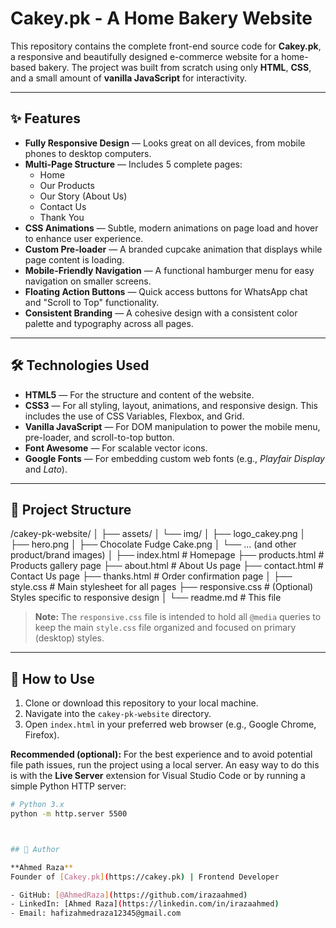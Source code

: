 # Cakey.pk - A Home Bakery Website

This repository contains the complete front-end source code for **Cakey.pk**, a responsive and beautifully designed e-commerce website for a home-based bakery. The project was built from scratch using only **HTML**, **CSS**, and a small amount of **vanilla JavaScript** for interactivity.

---

## ✨ Features

- **Fully Responsive Design** — Looks great on all devices, from mobile phones to desktop computers.
- **Multi-Page Structure** — Includes 5 complete pages:
  - Home
  - Our Products
  - Our Story (About Us)
  - Contact Us
  - Thank You
- **CSS Animations** — Subtle, modern animations on page load and hover to enhance user experience.
- **Custom Pre-loader** — A branded cupcake animation that displays while page content is loading.
- **Mobile-Friendly Navigation** — A functional hamburger menu for easy navigation on smaller screens.
- **Floating Action Buttons** — Quick access buttons for WhatsApp chat and "Scroll to Top" functionality.
- **Consistent Branding** — A cohesive design with a consistent color palette and typography across all pages.

---

## 🛠️ Technologies Used

- **HTML5** — For the structure and content of the website.
- **CSS3** — For all styling, layout, animations, and responsive design. This includes the use of CSS Variables, Flexbox, and Grid.
- **Vanilla JavaScript** — For DOM manipulation to power the mobile menu, pre-loader, and scroll-to-top button.
- **Font Awesome** — For scalable vector icons.
- **Google Fonts** — For embedding custom web fonts (e.g., *Playfair Display* and *Lato*).

---

## 📂 Project Structure

/cakey-pk-website/
│
├── assets/
│ └── img/
│ ├── logo_cakey.png
│ ├── hero.png
│ ├── Chocolate Fudge Cake.png
│ └── ... (and other product/brand images)
│
├── index.html # Homepage
├── products.html # Products gallery page
├── about.html # About Us page
├── contact.html # Contact Us page
├── thanks.html # Order confirmation page
│
├── style.css # Main stylesheet for all pages
├── responsive.css # (Optional) Styles specific to responsive design
│
└── readme.md # This file


> **Note:** The `responsive.css` file is intended to hold all `@media` queries to keep the main `style.css` file organized and focused on primary (desktop) styles.

---

## 🚀 How to Use

1. Clone or download this repository to your local machine.
2. Navigate into the `cakey-pk-website` directory.
3. Open `index.html` in your preferred web browser (e.g., Google Chrome, Firefox).

**Recommended (optional):** For the best experience and to avoid potential file path issues, run the project using a local server. An easy way to do this is with the **Live Server** extension for Visual Studio Code or by running a simple Python HTTP server:

```bash
# Python 3.x
python -m http.server 5500



## 👤 Author

**Ahmed Raza**  
Founder of [Cakey.pk](https://cakey.pk) | Frontend Developer  

- GitHub: [@AhmedRaza](https://github.com/irazaahmed)  
- LinkedIn: [Ahmed Raza](https://linkedin.com/in/irazaahmed)  
- Email: hafizahmedraza12345@gmail.com
